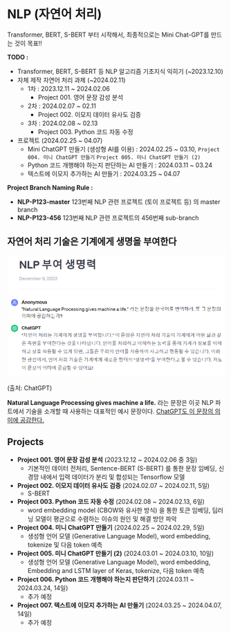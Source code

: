 # NLP (자연어 처리)

Transformer, BERT, S-BERT 부터 시작해서, 최종적으로는 Mini Chat-GPT를 만드는 것이 목표!!

**TODO :**
* Transformer, BERT, S-BERT 등 NLP 알고리즘 기초지식 익히기 (~2023.12.10)
* 자체 제작 자연어 처리 과제 (~2024.02.11)
  * 1차 : 2023.12.11 ~ 2024.02.06
    * Project 001. 영어 문장 감성 분석
  * 2차 : 2024.02.07 ~ 02.11
    * Project 002. 이모지 데이터 유사도 검증
  * 3차 : 2024.02.08 ~ 02.13
    * Project 003. Python 코드 자동 수정
* 프로젝트 (2024.02.25 ~ 04.07)
  * Mini ChatGPT 만들기 (생성형 AI를 이용) : 2024.02.25 ~ 03.10, ```Project 004. 미니 ChatGPT 만들기``` ```Project 005. 미니 ChatGPT 만들기 (2)```
  * Python 코드 개행해야 하는지 판단하는 AI 만들기 : 2024.03.11 ~ 03.24
  * 텍스트에 이모지 추가하는 AI 만들기 : 2024.03.25 ~ 04.07

**Project Branch Naming Rule :**
* **NLP-P123-master** 123번째 NLP 관련 프로젝트 (토이 프로젝트 등) 의 master branch 
* **NLP-P123-456** 123번째 NLP 관련 프로젝트의 456번째 sub-branch

## 자연어 처리 기술은 기계에게 생명을 부여한다
![ChatGPT](NLP_예시문장_ChatGPT.PNG)

(출처: ChatGPT)

**Natural Language Processing gives machine a life.** 라는 문장은 이곳 NLP 파트에서 기술을 소개할 때 사용하는 대표적인 예시 문장이다. [ChatGPT도 이 문장의 의미에 공감한다.](https://chat.openai.com/share/3f608c85-58d1-4500-ad4c-7a99b045f2e6)

## Projects
* **Project 001. 영어 문장 감성 분석** (2023.12.12 ~ 2024.02.06 중 3일)
  * 기본적인 데이터 전처리, Sentence-BERT (S-BERT) 를 통한 문장 임베딩, 신경망 내에서 입력 데이터가 분리 및 합성되는 Tensorflow 모델
* **Project 002. 이모지 데이터 유사도 검증** (2024.02.07 ~ 2024.02.11, 5일)
  * S-BERT
* **Project 003. Python 코드 자동 수정** (2024.02.08 ~ 2024.02.13, 6일)
  * word embedding model (CBOW와 유사한 방식) 을 통한 토큰 임베딩, 딥러닝 모델이 평균으로 수렴하는 이슈의 원인 및 해결 방안 파악
* **Project 004. 미니 ChatGPT 만들기** (2024.02.25 ~ 2024.02.29, 5일)
  * 생성형 언어 모델 (Generative Language Model), word embedding, tokenize 및 다음 token 예측
* **Project 005. 미니 ChatGPT 만들기 (2)** (2024.03.01 ~ 2024.03.10, 10일)
  * 생성형 언어 모델 (Generative Language Model), word embedding, Embedding and LSTM layer of Keras, tokenize, 다음 token 예측
* **Project 006. Python 코드 개행해야 하는지 판단하기** (2024.03.11 ~ 2024.03.24, 14일)
  * 추가 예정
* **Project 007. 텍스트에 이모지 추가하는 AI 만들기** (2024.03.25 ~ 2024.04.07, 14일)
  * 추가 예정
